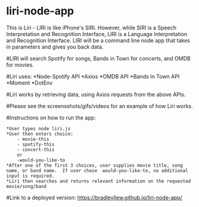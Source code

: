 # liri-node-app

This is Liri -  LIRI is like iPhone's SIRI. However, while SIRI is a Speech Interpretation and Recognition Interface, LIRI is a Language Interpretation and Recognition Interface. LIRI will be a command line node app that takes in parameters and gives you back data.

#LIRI will search Spotify for songs, Bands in Town for concerts, and OMDB for movies.

#Liri uses:
    *Node-Spotify API
    *Axios
    *OMDB API
    *Bands In Town API
    *Moment
    *DotEnv

#Liri works by retrieving data, using Axios requests from the above APIs.

#Please see the screensshots/gifs/videos for an example of how Liri works.

#Instructions on how to run the app:

    *User types node liri.js 
    *User then enters choice:
        - movie-this
        - spotify-this
        - concert-this
        or
        -would-you-like-to
    *After one of the first 3 choices, user supplies movie title, song name, or band name.  If user chose  would-you-like-to, no additional input is required.
    *Liri then searches and returns relevant information on the requested movie/song/band



#Link to a deployed version:
    https://bradleyllew.github.io/liri-node-app/





